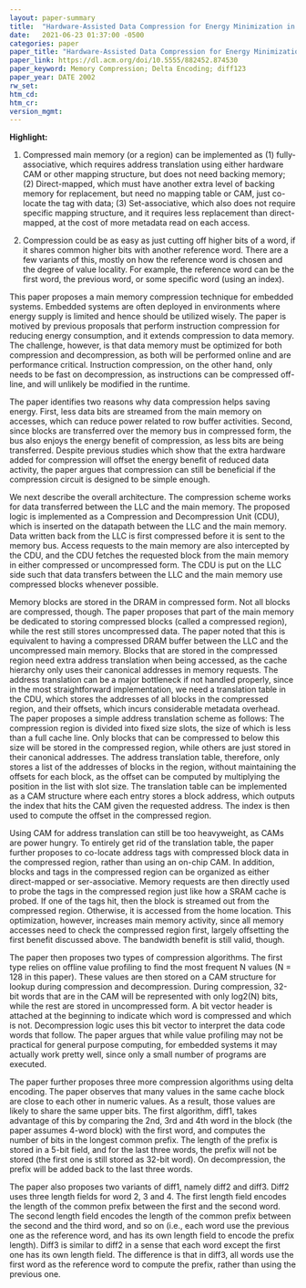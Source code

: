 ```yaml
---
layout: paper-summary
title:  "Hardware-Assisted Data Compression for Energy Minimization in Systems with Embedded Processors"
date:   2021-06-23 01:37:00 -0500
categories: paper
paper_title: "Hardware-Assisted Data Compression for Energy Minimization in Systems with Embedded Processors"
paper_link: https://dl.acm.org/doi/10.5555/882452.874530
paper_keyword: Memory Compression; Delta Encoding; diff123
paper_year: DATE 2002
rw_set:
htm_cd:
htm_cr:
version_mgmt:
---
```


**Highlight:**

1. Compressed main memory (or a region) can be implemented as (1) fully-associative, which requires address translation
   using either hardware CAM or other mapping structure, but does not need backing memory; 
   (2) Direct-mapped, which must have another extra level of backing memory for replacement, but need no mapping 
   table or CAM, just co-locate the tag with data;
   (3) Set-associative, which also does not require specific mapping structure, and it requires less replacement 
   than direct-mapped, at the cost of more metadata read on each access.

2. Compression could be as easy as just cutting off higher bits of a word, if it shares common higher bits with
   another reference word. There are a few variants of this, mostly on how the reference word is chosen and
   the degree of value locality.
   For example, the reference word can be the first word, the previous word, or some specific word (using an index).

This paper proposes a main memory compression technique for embedded systems. Embedded systems are often deployed in
environments where energy supply is limited and hence should be utilized wisely.
The paper is motived by previous proposals that perform instruction compression for reducing energy consumption,
and it extends compression to data memory.
The challenge, however, is that data memory must be optimized for both compression and decompression, as both will
be performed online and are performance critical. Instruction compression, on the other hand, only needs to be fast 
on decompression, as instructions can be compressed off-line, and will unlikely be modified in the runtime.

The paper identifies two reasons why data compression helps saving energy. First, less data bits are streamed from
the main memory on accesses, which can reduce power related to row buffer activities.
Second, since blocks are transferred over the memory bus in compressed form, the bus also enjoys the energy benefit
of compression, as less bits are being transferred.
Despite previous studies which show that the extra hardware added for compression will offset the energy benefit 
of reduced data activity, the paper argues that compression can still be beneficial if the compression circuit
is designed to be simple enough.

We next describe the overall architecture. The compression scheme works for data transferred between the LLC and the
main memory. The proposed logic is implemented as a Compression and Decompression Unit (CDU), which is inserted
on the datapath between the LLC and the main memory. Data written back from the LLC is first compressed before it is
sent to the memory bus. Access requests to the main memory are also intercepted by the CDU, and the CDU fetches
the requested block from the main memory in either compressed or uncompressed form. 
The CDU is put on the LLC side such that data transfers between the LLC and the main memory use compressed blocks
whenever possible.

Memory blocks are stored in the DRAM in compressed form. Not all blocks are compressed, though. The paper proposes
that part of the main memory be dedicated to storing compressed blocks (called a compressed region), while the 
rest still stores uncompressed data. The paper noted that this is equivalent to having a compressed DRAM buffer 
between the LLC and the uncompressed main memory.
Blocks that are stored in the compressed region need extra address translation when being accessed, as the cache
hierarchy only uses their canonical addresses in memory requests.
The address translation can be a major bottleneck if not handled properly, since in the most straightforward
implementation, we need a translation table in the CDU, which stores the addresses of all blocks in the 
compressed region, and their offsets, which incurs considerable metadata overhead.
The paper proposes a simple address translation scheme as follows: The compression region is divided into fixed size
slots, the size of which is less than a full cache line. Only blocks that can be compressed to below this size will
be stored in the compressed region, while others are just stored in their canonical addresses.
The address translation table, therefore, only stores a list of the addresses of blocks in the region, without 
maintaining the offsets for each block, as the offset can be computed by multiplying the position in the list with
slot size.
The translation table can be implemented as a CAM structure where each entry stores a block address, which outputs the
index that hits the CAM given the requested address. The index is then used to compute the offset in the compressed 
region.

Using CAM for address translation can still be too heavyweight, as CAMs are power hungry.
To entirely get rid of the translation table, the paper further proposes to co-locate address tags with compressed
block data in the compressed region, rather than using an on-chip CAM.
In addition, blocks and tags in the compressed region can be organized as either direct-mapped or ser-associative.
Memory requests are then directly used to probe the tags in the compressed region just like how a SRAM cache is
probed. If one of the tags hit, then the block is streamed out from the compressed region. 
Otherwise, it is accessed from the home location. 
This optimization, however, increases main memory activity, since all memory accesses need to check the 
compressed region first, largely offsetting the first benefit discussed above.
The bandwidth benefit is still valid, though.

The paper then proposes two types of compression algorithms.
The first type relies on offline value profiling to find the most frequent N values (N = 128 in this paper).
These values are then stored on a CAM structure for lookup during compression and decompression.
During compression, 32-bit words that are in the CAM will be represented with only log2(N) bits, while 
the rest are stored in uncompressed form. 
A bit vector header is attached at the beginning to indicate which word is compressed and which is not.
Decompression logic uses this bit vector to interpret the data code words that follow.
The paper argues that while value profiling may not be practical for general purpose computing, for embedded
systems it may actually work pretty well, since only a small number of programs are executed.

The paper further proposes three more compression algorithms using delta encoding. The paper observes that many values
in the same cache block are close to each other in numeric values. As a result, those values are likely to share the
same upper bits.
The first algorithm, diff1, takes advantage of this by comparing the 2nd, 3rd and 4th word in the block 
(the paper assumes 4-word block) with the first word, and computes the number of bits in the longest common prefix.
The length of the prefix is stored in a 5-bit field, and for the last three words, the prefix will not be stored
(the first one is still stored as 32-bit word).
On decompression, the prefix will be added back to the last three words.

The paper also proposes two variants of diff1, namely diff2 and diff3.
Diff2 uses three length fields for word 2, 3 and 4. The first length field encodes the length of the common prefix
between the first and the second word. The second length field encodes the length of the common prefix
between the second and the third word, and so on (i.e., each word use the previous one as the reference word,
and has its own length field to encode the prefix length). 
Diff3 is similar to diff2 in a sense that each word except the first one has its own length field. The difference
is that in diff3, all words use the first word as the reference word to compute the prefix, rather than
using the previous one.
